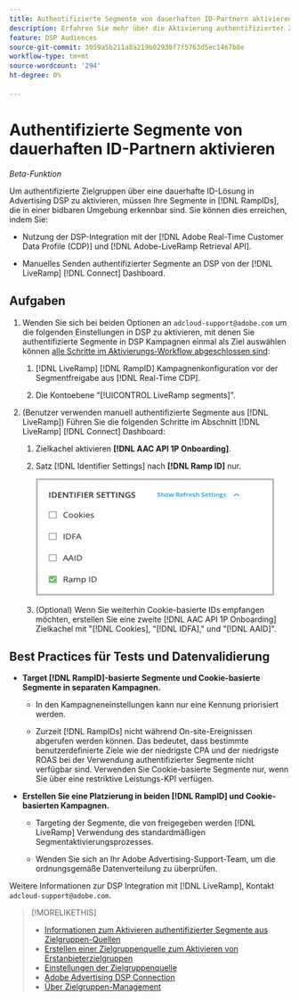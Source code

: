 ```yaml
---
title: Authentifizierte Segmente von dauerhaften ID-Partnern aktivieren
description: Erfahren Sie mehr über die Aktivierung authentifizierter Zielgruppen mithilfe einer dauerhaften ID-Lösung.
feature: DSP Audiences
source-git-commit: 3059a5b211a8a219b02930f7f5763d5ec1467b8e
workflow-type: tm+mt
source-wordcount: '294'
ht-degree: 0%

---
```


# Authentifizierte Segmente von dauerhaften ID-Partnern aktivieren

*Beta-Funktion*

Um authentifizierte Zielgruppen über eine dauerhafte ID-Lösung in Advertising DSP zu aktivieren, müssen Ihre Segmente in [!DNL RampIDs], die in einer bidbaren Umgebung erkennbar sind. Sie können dies erreichen, indem Sie:

* Nutzung der DSP-Integration mit der [!DNL Adobe Real-Time Customer Data Profile (CDP)] und [!DNL Adobe-LiveRamp Retrieval API].

* Manuelles Senden authentifizierter Segmente an DSP von der [!DNL LiveRamp] [!DNL Connect] Dashboard.

## Aufgaben

1. Wenden Sie sich bei beiden Optionen an `adcloud-support@adobe.com` um die folgenden Einstellungen in DSP zu aktivieren, mit denen Sie authentifizierte Segmente in DSP Kampagnen einmal als Ziel auswählen können [alle Schritte im Aktivierungs-Workflow abgeschlossen sind](source-about.md#workflow-sources):

   1. [!DNL LiveRamp] [!DNL RampID] Kampagnenkonfiguration vor der Segmentfreigabe aus [!DNL Real-Time CDP].

   1. Die Kontoebene &quot;[!UICONTROL LiveRamp segments]&quot;.

1. (Benutzer verwenden manuell authentifizierte Segmente aus [!DNL LiveRamp]) Führen Sie die folgenden Schritte im Abschnitt [!DNL LiveRamp] [!DNL Connect] Dashboard:

   1. Zielkachel aktivieren **[!DNL AAC API 1P Onboarding]**.

   1. Satz [!DNL Identifier Settings] nach **[!DNL Ramp ID]** nur.

      ![Identifizierungseinstellungen](/help/dsp/assets/liveramp-tile-settings.png)

   1. (Optional) Wenn Sie weiterhin Cookie-basierte IDs empfangen möchten, erstellen Sie eine zweite [!DNL AAC API 1P Onboarding] Zielkachel mit &quot;[!DNL Cookies], &quot;[!DNL IDFA],&quot; und &quot;[!DNL AAID]&quot;.

## Best Practices für Tests und Datenvalidierung

* **Target [!DNL RampID]-basierte Segmente und Cookie-basierte Segmente in separaten Kampagnen.**

   * In den Kampagneneinstellungen kann nur eine Kennung priorisiert werden.

   * Zurzeit [!DNL RampIDs] nicht während On-site-Ereignissen abgerufen werden können. Das bedeutet, dass bestimmte benutzerdefinierte Ziele wie der niedrigste CPA und der niedrigste ROAS bei der Verwendung authentifizierter Segmente nicht verfügbar sind. Verwenden Sie Cookie-basierte Segmente nur, wenn Sie über eine restriktive Leistungs-KPI verfügen.

* **Erstellen Sie eine Platzierung in beiden [!DNL RampID] und Cookie-basierten Kampagnen.**

   * Targeting der Segmente, die von freigegeben werden [!DNL LiveRamp] Verwendung des standardmäßigen Segmentaktivierungsprozesses.

   * Wenden Sie sich an Ihr Adobe Advertising-Support-Team, um die ordnungsgemäße Datenverteilung zu überprüfen.

Weitere Informationen zur DSP Integration mit [!DNL LiveRamp], Kontakt `adcloud-support@adobe.com`.

>[!MORELIKETHIS]
>
>* [Informationen zum Aktivieren authentifizierter Segmente aus Zielgruppen-Quellen](source-about.md)
>* [Erstellen einer Zielgruppenquelle zum Aktivieren von Erstanbieterzielgruppen](source-create.md)
>* [Einstellungen der Zielgruppenquelle](source-settings.md)
>* [Adobe Advertising DSP Connection](https://experienceleague.adobe.com/docs/experience-platform/destinations/catalog/advertising/adobe-advertising-cloud-connection.html)
>* [Über Zielgruppen-Management](/help/dsp/audiences/audience-about.md)

